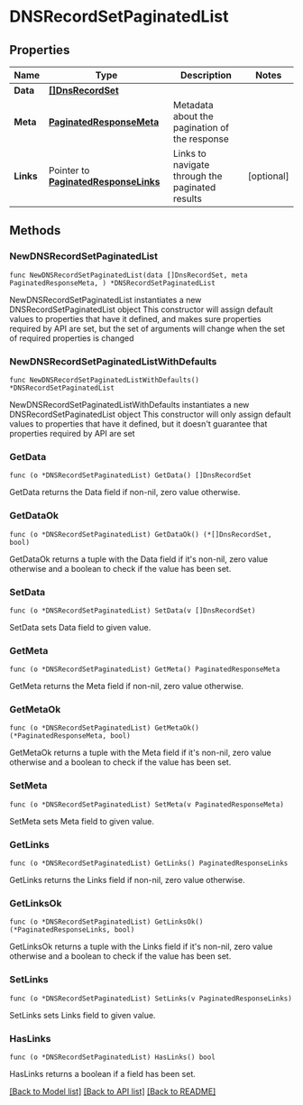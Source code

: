 # DNSRecordSetPaginatedList

## Properties

Name | Type | Description | Notes
------------ | ------------- | ------------- | -------------
**Data** | [**[]DnsRecordSet**](DnsRecordSet.md) |  | 
**Meta** | [**PaginatedResponseMeta**](PaginatedResponseMeta.md) | Metadata about the pagination of the response | 
**Links** | Pointer to [**PaginatedResponseLinks**](PaginatedResponseLinks.md) | Links to navigate through the paginated results | [optional] 

## Methods

### NewDNSRecordSetPaginatedList

`func NewDNSRecordSetPaginatedList(data []DnsRecordSet, meta PaginatedResponseMeta, ) *DNSRecordSetPaginatedList`

NewDNSRecordSetPaginatedList instantiates a new DNSRecordSetPaginatedList object
This constructor will assign default values to properties that have it defined,
and makes sure properties required by API are set, but the set of arguments
will change when the set of required properties is changed

### NewDNSRecordSetPaginatedListWithDefaults

`func NewDNSRecordSetPaginatedListWithDefaults() *DNSRecordSetPaginatedList`

NewDNSRecordSetPaginatedListWithDefaults instantiates a new DNSRecordSetPaginatedList object
This constructor will only assign default values to properties that have it defined,
but it doesn't guarantee that properties required by API are set

### GetData

`func (o *DNSRecordSetPaginatedList) GetData() []DnsRecordSet`

GetData returns the Data field if non-nil, zero value otherwise.

### GetDataOk

`func (o *DNSRecordSetPaginatedList) GetDataOk() (*[]DnsRecordSet, bool)`

GetDataOk returns a tuple with the Data field if it's non-nil, zero value otherwise
and a boolean to check if the value has been set.

### SetData

`func (o *DNSRecordSetPaginatedList) SetData(v []DnsRecordSet)`

SetData sets Data field to given value.


### GetMeta

`func (o *DNSRecordSetPaginatedList) GetMeta() PaginatedResponseMeta`

GetMeta returns the Meta field if non-nil, zero value otherwise.

### GetMetaOk

`func (o *DNSRecordSetPaginatedList) GetMetaOk() (*PaginatedResponseMeta, bool)`

GetMetaOk returns a tuple with the Meta field if it's non-nil, zero value otherwise
and a boolean to check if the value has been set.

### SetMeta

`func (o *DNSRecordSetPaginatedList) SetMeta(v PaginatedResponseMeta)`

SetMeta sets Meta field to given value.


### GetLinks

`func (o *DNSRecordSetPaginatedList) GetLinks() PaginatedResponseLinks`

GetLinks returns the Links field if non-nil, zero value otherwise.

### GetLinksOk

`func (o *DNSRecordSetPaginatedList) GetLinksOk() (*PaginatedResponseLinks, bool)`

GetLinksOk returns a tuple with the Links field if it's non-nil, zero value otherwise
and a boolean to check if the value has been set.

### SetLinks

`func (o *DNSRecordSetPaginatedList) SetLinks(v PaginatedResponseLinks)`

SetLinks sets Links field to given value.

### HasLinks

`func (o *DNSRecordSetPaginatedList) HasLinks() bool`

HasLinks returns a boolean if a field has been set.


[[Back to Model list]](../README.md#documentation-for-models) [[Back to API list]](../README.md#documentation-for-api-endpoints) [[Back to README]](../README.md)


